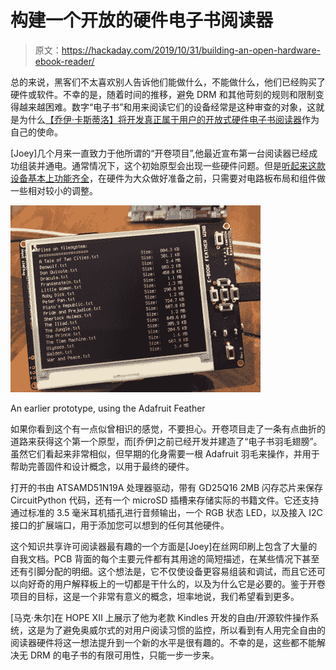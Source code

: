 # 构建一个开放的硬件电子书阅读器

> 原文：<https://hackaday.com/2019/10/31/building-an-open-hardware-ebook-reader/>

总的来说，黑客们不太喜欢别人告诉他们能做什么，不能做什么，他们已经购买了硬件或软件。不幸的是，随着时间的推移，避免 DRM 和其他苛刻的规则和限制变得越来越困难。数字“电子书”和用来阅读它们的设备经常是这种审查的对象，这就是为什么[【乔伊·卡斯蒂洛】将开发真正属于用户的开放式硬件电子书阅读器](https://github.com/joeycastillo/The-Open-Book)作为自己的使命。

[Joey]几个月来一直致力于他所谓的“开卷项目”,他最近宣布第一台阅读器已经成功组装并通电。通常情况下，这个初始原型会出现一些硬件问题。但是[听起来这款设备基本上功能齐全](https://twitter.com/josecastillo/status/1188843059628380160)，在硬件为大众做好准备之前，只需要对电路板布局和组件做一些相对较小的调整。

[![](img/cb88052d9a766efa38a7d695cad1f3d8.png)](https://hackaday.com/wp-content/uploads/2019/10/openbook_detail.png)

An earlier prototype, using the Adafruit Feather

如果你看到这个有一点似曾相识的感觉，不要担心。开卷项目走了一条有点曲折的道路来获得这个第一个原型，而[乔伊]之前已经开发并建造了“电子书羽毛翅膀”。虽然它们看起来非常相似，但早期的化身需要一根 Adafruit 羽毛来操作，并用于帮助完善固件和设计概念，以用于最终的硬件。

打开的书由 ATSAMD51N19A 处理器驱动，带有 GD25Q16 2MB 闪存芯片来保存 CircuitPython 代码，还有一个 microSD 插槽来存储实际的书籍文件。它还支持通过标准的 3.5 毫米耳机插孔进行音频输出，一个 RGB 状态 LED，以及接入 I2C 接口的扩展端口，用于添加您可以想到的任何其他硬件。

这个知识共享许可阅读器最有趣的一个方面是[Joey]在丝网印刷上包含了大量的自我文档。PCB 背面的每个主要元件都有其用途的简短描述，在某些情况下甚至还有引脚分配的明细。这个想法是，它不仅使设备更容易组装和调试，而且它还可以向好奇的用户解释板上的一切都是干什么的，以及为什么它是必要的。鉴于开卷项目的目标，这是一个非常有意义的概念，坦率地说，我们希望看到更多。

[马克·朱尔]在 HOPE XII 上展示了他为老款 Kindles 开发的自由/开源软件操作系统，这是为了避免奥威尔式的对用户阅读习惯的监控，所以看到有人用完全自由的阅读器硬件将这一想法提升到一个新的水平是很有趣的。不幸的是，这些都不能解决无 DRM 的电子书的有限可用性，只能一步一步来。